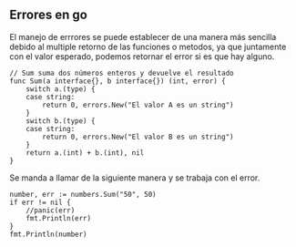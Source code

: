 ## Errores en **go**  
El manejo de errrores se puede establecer de una manera más sencilla debido al multiple retorno de las funciones o metodos, ya que juntamente con el valor esperado, podemos retornar el error si es que hay alguno.  
  
```golang  
// Sum suma dos números enteros y devuelve el resultado
func Sum(a interface{}, b interface{}) (int, error) {
	switch a.(type) {
	case string:
		return 0, errors.New("El valor A es un string")
	}
	switch b.(type) {
	case string:
		return 0, errors.New("El valor B es un string")
	}
	return a.(int) + b.(int), nil
}
```  
Se manda a llamar de la siguiente manera y se trabaja con el error.  
  
```golang  
number, err := numbers.Sum("50", 50)
if err != nil {
	//panic(err)
	fmt.Println(err)
}
fmt.Println(number)
```  

